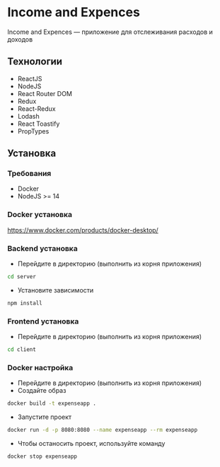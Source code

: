 # Income and Expences
Income and Expences — приложение для отслеживания расходов и доходов

## Технологии
- ReactJS
- NodeJS
- React Router DOM
- Redux
- React-Redux
- Lodash
- React Toastify
- PropTypes

## Установка
### Требования
 - Docker
 - NodeJS >= 14

### Docker установка
https://www.docker.com/products/docker-desktop/

### Backend установка
- Перейдите в директорию (выполнить из корня приложения)
```sh
cd server
```
 - Установите зависимости
```sh
npm install
```

### Frontend установка
 - Перейдите в директорию (выполнить из корня приложения)
```sh
cd client
```

### Docker настройка
- Перейдите в директорию (выполнить из корня приложения)
- Создайте образ
```sh
docker build -t expenseapp .
```
 - Запустите проект
```sh
docker run -d -p 8080:8080 --name expenseapp --rm expenseapp
```
 - Чтобы останосить проект, используйте команду
```sh
docker stop expenseapp
```
